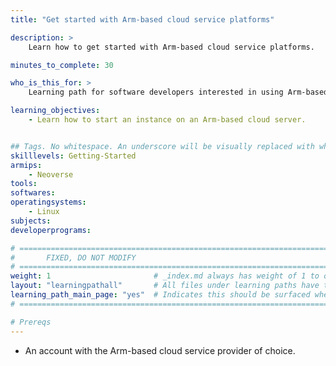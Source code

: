 ```yaml
---
title: "Get started with Arm-based cloud service platforms" 

description: >
    Learn how to get started with Arm-based cloud service platforms.

minutes_to_complete: 30

who_is_this_for: >
    Learning path for software developers interested in using Arm-based cloud service platforms.

learning_objectives:
    - Learn how to start an instance on an Arm-based cloud server.


## Tags. No whitespace. An underscore will be visually replaced with whitespace.
skilllevels: Getting-Started
armips:
    - Neoverse
tools:
softwares:
operatingsystems:
    - Linux
subjects:
developerprograms:

# ================================================================================
#       FIXED, DO NOT MODIFY
# ================================================================================
weight: 1                       # _index.md always has weight of 1 to order correctly
layout: "learningpathall"       # All files under learning paths have this same wrapper
learning_path_main_page: "yes"  # Indicates this should be surfaced when looking for related content. Only set for _index.md of learning path content.
# ================================================================================

# Prereqs
---
```

- An account with the Arm-based cloud service provider of choice.
